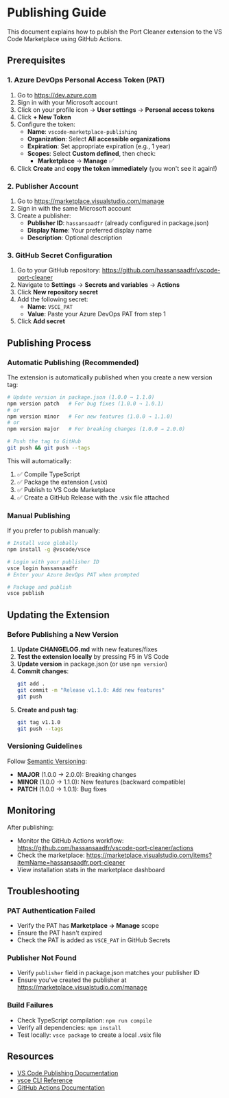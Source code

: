 # Publishing Guide

This document explains how to publish the Port Cleaner extension to the VS Code Marketplace using GitHub Actions.

## Prerequisites

### 1. Azure DevOps Personal Access Token (PAT)

1. Go to https://dev.azure.com
2. Sign in with your Microsoft account
3. Click on your profile icon → **User settings** → **Personal access tokens**
4. Click **+ New Token**
5. Configure the token:
   - **Name**: `vscode-marketplace-publishing`
   - **Organization**: Select **All accessible organizations**
   - **Expiration**: Set appropriate expiration (e.g., 1 year)
   - **Scopes**: Select **Custom defined**, then check:
     - **Marketplace** → **Manage** ✅
6. Click **Create** and **copy the token immediately** (you won't see it again!)

### 2. Publisher Account

1. Go to https://marketplace.visualstudio.com/manage
2. Sign in with the same Microsoft account
3. Create a publisher:
   - **Publisher ID**: `hassansaadfr` (already configured in package.json)
   - **Display Name**: Your preferred display name
   - **Description**: Optional description

### 3. GitHub Secret Configuration

1. Go to your GitHub repository: https://github.com/hassansaadfr/vscode-port-cleaner
2. Navigate to **Settings** → **Secrets and variables** → **Actions**
3. Click **New repository secret**
4. Add the following secret:
   - **Name**: `VSCE_PAT`
   - **Value**: Paste your Azure DevOps PAT from step 1
5. Click **Add secret**

## Publishing Process

### Automatic Publishing (Recommended)

The extension is automatically published when you create a new version tag:

```bash
# Update version in package.json (1.0.0 → 1.1.0)
npm version patch   # For bug fixes (1.0.0 → 1.0.1)
# or
npm version minor   # For new features (1.0.0 → 1.1.0)
# or
npm version major   # For breaking changes (1.0.0 → 2.0.0)

# Push the tag to GitHub
git push && git push --tags
```

This will automatically:
1. ✅ Compile TypeScript
2. ✅ Package the extension (.vsix)
3. ✅ Publish to VS Code Marketplace
4. ✅ Create a GitHub Release with the .vsix file attached

### Manual Publishing

If you prefer to publish manually:

```bash
# Install vsce globally
npm install -g @vscode/vsce

# Login with your publisher ID
vsce login hassansaadfr
# Enter your Azure DevOps PAT when prompted

# Package and publish
vsce publish
```

## Updating the Extension

### Before Publishing a New Version

1. **Update CHANGELOG.md** with new features/fixes
2. **Test the extension locally** by pressing F5 in VS Code
3. **Update version** in package.json (or use `npm version`)
4. **Commit changes**:
   ```bash
   git add .
   git commit -m "Release v1.1.0: Add new features"
   git push
   ```
5. **Create and push tag**:
   ```bash
   git tag v1.1.0
   git push --tags
   ```

### Versioning Guidelines

Follow [Semantic Versioning](https://semver.org/):
- **MAJOR** (1.0.0 → 2.0.0): Breaking changes
- **MINOR** (1.0.0 → 1.1.0): New features (backward compatible)
- **PATCH** (1.0.0 → 1.0.1): Bug fixes

## Monitoring

After publishing:
- Monitor the GitHub Actions workflow: https://github.com/hassansaadfr/vscode-port-cleaner/actions
- Check the marketplace: https://marketplace.visualstudio.com/items?itemName=hassansaadfr.port-cleaner
- View installation stats in the marketplace dashboard

## Troubleshooting

### PAT Authentication Failed
- Verify the PAT has **Marketplace → Manage** scope
- Ensure the PAT hasn't expired
- Check the PAT is added as `VSCE_PAT` in GitHub Secrets

### Publisher Not Found
- Verify `publisher` field in package.json matches your publisher ID
- Ensure you've created the publisher at https://marketplace.visualstudio.com/manage

### Build Failures
- Check TypeScript compilation: `npm run compile`
- Verify all dependencies: `npm install`
- Test locally: `vsce package` to create a local .vsix file

## Resources

- [VS Code Publishing Documentation](https://code.visualstudio.com/api/working-with-extensions/publishing-extension)
- [vsce CLI Reference](https://github.com/microsoft/vscode-vsce)
- [GitHub Actions Documentation](https://docs.github.com/en/actions)

